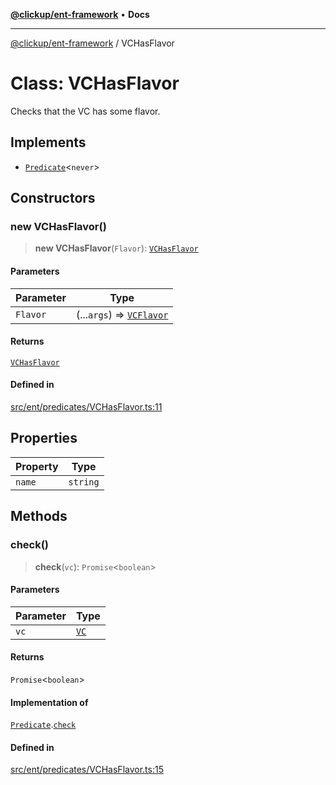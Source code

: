[**@clickup/ent-framework**](../README.md) • **Docs**

***

[@clickup/ent-framework](../globals.md) / VCHasFlavor

# Class: VCHasFlavor

Checks that the VC has some flavor.

## Implements

- [`Predicate`](../interfaces/Predicate.md)\<`never`\>

## Constructors

### new VCHasFlavor()

> **new VCHasFlavor**(`Flavor`): [`VCHasFlavor`](VCHasFlavor.md)

#### Parameters

| Parameter | Type |
| ------ | ------ |
| `Flavor` | (...`args`) => [`VCFlavor`](VCFlavor.md) |

#### Returns

[`VCHasFlavor`](VCHasFlavor.md)

#### Defined in

[src/ent/predicates/VCHasFlavor.ts:11](https://github.com/clickup/ent-framework/blob/master/src/ent/predicates/VCHasFlavor.ts#L11)

## Properties

| Property | Type |
| ------ | ------ |
| `name` | `string` |

## Methods

### check()

> **check**(`vc`): `Promise`\<`boolean`\>

#### Parameters

| Parameter | Type |
| ------ | ------ |
| `vc` | [`VC`](VC.md) |

#### Returns

`Promise`\<`boolean`\>

#### Implementation of

[`Predicate`](../interfaces/Predicate.md).[`check`](../interfaces/Predicate.md#check)

#### Defined in

[src/ent/predicates/VCHasFlavor.ts:15](https://github.com/clickup/ent-framework/blob/master/src/ent/predicates/VCHasFlavor.ts#L15)
